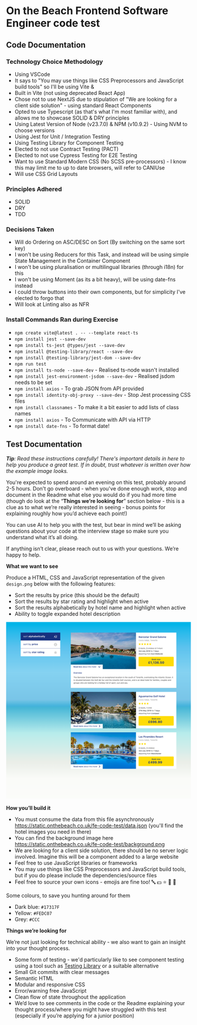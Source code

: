 # On the Beach Frontend Software Engineer code test

## Code Documentation

### Technology Choice Methodology

- Using VSCode
- It says to "You may use things like CSS Preprocessors and JavaScript build tools" so I'll be using Vite & 
- Built in Vite (not using deprecated React App)
- Chose not to use NextJS due to stipulation of "We are looking for a client side solution" - using standard React Components
- Opted to use Typescript (as that's what I'm most familiar with), and allows me to showcase SOLID & DRY principles
- Using Latest Version of Node (v23.7.0) & NPM (v10.9.2) - Using NVM to choose versions
- Using Jest for Unit / Integration Testing
- Using Testing Library for Component Testing
- Elected to not use Contract Testing (PACT)
- Elected to not use Cypress Testing for E2E Testing
- Want to use Standard Modern CSS (No SCSS pre-processors) - I know this may limit me to up to date browsers, will refer to CANIUse
- Will use CSS Grid Layouts 

### Principles Adhered

- SOLID
- DRY
- TDD

### Decisions Taken

- Will do Ordering on ASC/DESC on Sort (By switching on the same sort key)
- I won't be using Reducers for this Task, and instead will be using simple State Management in the Container Component
- I won't be using pluralisation or multilingual libraries (through i18n) for this
- I won't be using Moment (as its a bit heavy), will be using date-fns instead
- I could throw buttons into their own components, but for simplicity I've elected to forgo that
- Will look at Linting also as NFR

### Install Commands Ran during Exercise

- `npm create vite@latest . -- --template react-ts`
- `npm install jest --save-dev`
- `npm install ts-jest @types/jest --save-dev`
- `npm install @testing-library/react --save-dev`
- `npm install @testing-library/jest-dom --save-dev`
- `npm run test`
- `npm install ts-node --save-dev` - Realised ts-node wasn't installed
- `npm install jest-environment-jsdom --save-dev` - Realised jsdom needs to be set
- `npm install axios` - To grab JSON from API provided
- `npm install identity-obj-proxy --save-dev` - Stop Jest processing CSS files
- `npm install classnames` - To make it a bit easier to add lists of class names
- `npm install axios` - To Communicate with API via HTTP
- `npm install date-fns` - To format date!

## Test Documentation

_**Tip**: Read these instructions carefully! There's important details in here to help you produce a great test. If in doubt, trust whatever is written over how the example image looks._

You're expected to spend around an evening on this test, probably around 2-5 hours. Don't go overboard - when you've done enough work, stop and document in the Readme what else you would do if you had more time (though do look at the “**Things we’re looking for**” section below - this is a clue as to what we’re really interested in seeing - bonus points for explaining roughly how you’d achieve each point!)

You can use AI to help you with the test, but bear in mind we’ll be asking questions about your code at the interview stage so make sure you understand what it’s all doing.

If anything isn’t clear, please reach out to us with your questions. We’re happy to help.

**What we want to see**

Produce a HTML, CSS and JavaScript representation of the given `design.png` below with the following features:

- Sort the results by price (this should be the default)
- Sort the results by star rating and highlight when active
- Sort the results alphabetically by hotel name and highlight when active
- Ability to toggle expanded hotel description

![](design.png)

**How you’ll build it**

- You must consume the data from this file asynchronously https://static.onthebeach.co.uk/fe-code-test/data.json  (you'll find the hotel images you need in there)
- You can find the background image here https://static.onthebeach.co.uk/fe-code-test/background.png
- We are looking for a client side solution, there should be no server logic involved. Imagine this will be a component added to a large website
- Feel free to use JavaScript libraries or frameworks
- You may use things like CSS Preprocessors and JavaScript build tools, but if you do please include the dependencies/source files
- Feel free to source your own icons - emojis are fine too! 🔤 💵 ⭐️ 🔽 🔼

Some colours, to save you hunting around for them

- Dark blue: `#17317F`
- Yellow: `#FEDC07`
- Grey: `#CCC`

**Things we’re looking for**

We’re not just looking for technical ability - we also want to gain an insight into your thought process.

- Some form of testing - we'd particularly like to see component testing using a tool such as [Testing Library](https://testing-library.com/) or a suitable alternative
- Small Git commits with clear messages
- Semantic HTML
- Modular and responsive CSS
- Error/warning free JavaScript
- Clean flow of state throughout the application
- We’d love to see comments in the code or the Readme explaining your thought process/where you might have struggled with this test (especially if you’re applying for a junior position)
